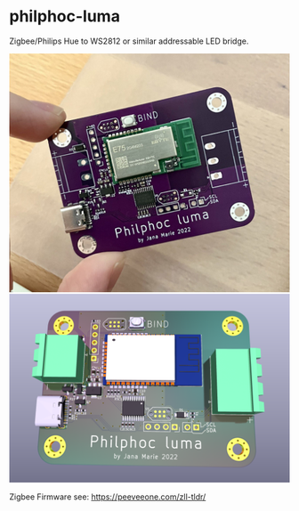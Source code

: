 # philphoc-luma

Zigbee/Philips Hue to WS2812 or similar addressable LED bridge.

![](ppl.jpeg)
![](front.png)

Zigbee Firmware see: https://peeveeone.com/zll-tldr/
